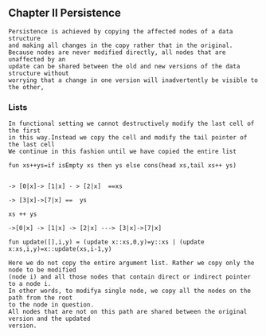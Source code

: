 ## Chapter II Persistence

    Persistence is achieved by copying the affected nodes of a data structure
    and making all changes in the copy rather that in the original.
    Because nodes are never modified directly, all nodes that are unaffected by an
    update can be shared between the old and new versions of the data structure without
    worrying that a change in one version will inadvertently be visible to the other,
    
    
### Lists

    In functional setting we cannot destructively modify the last cell of the first
    in this way.Instead we copy the cell and modify the tail pointer of the last cell
    We continue in this fashion until we have copied the entire list
    
    fun xs++ys=if isEmpty xs then ys else cons(head xs,tail xs++ ys)
    
    
    -> [0|x]-> [1|x] - > [2|x]  ==xs
    
    -> [3|x]->[7|x] ==  ys
    
    xs ++ ys
    
    ->[0|x] -> [1|x] -> [2|x] ---> [3|x]->[7|x]
    
`
    fun update([],i,y)
    = (update x::xs,0,y)=y::xs
    | (update x:xs,i,y)=x::update(xs,i-1,y) 
`
 
    Here we do not copy the entire argument list. Rather we copy only the node to be modified
    (node i) and all those nodes that contain direct or indirect pointer to a node i.
    In other words, to modifya single node, we copy all the nodes on the path from the root
    to the node in question.
    All nodes that are not on this path are shared between the original version and the updated
    version.
